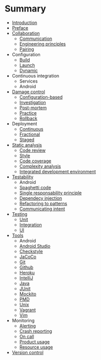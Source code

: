# Summary

* [Introduction](README.md)
* [Preface](preface.md)
* [Collaboration](collaboration/README.md)
   * [Communication](collaboration/communication.md)
   * [Engineering principles](collaboration/principles.md)
   * [Pairing](collaboration/pairing.md)
* Configuration
   * [Build](configuration/build.md)
   * [Launch](configuration/launch.md)
   * [Dynamic](configuration/dynamic.md)
* Continuous integration
   * Services
   * Android
* [Damage control](damage_control/README.md)
   * [Configuration-based](damage_control/configure.md)
   * [Investigation](damage_control/investigation.md)
   * [Post-mortem](damage_control/postmortem.md)
   * [Practice](damage_control/practice.md)
   * [Rollback](damage_control/rollback.md)
* Deployment
   * [Continuous](deployment/continuous.md)
   * [Fractional](deployment/fractional.md)
   * [Staged](deployment/staged.md)
* [Static analysis](static_analysis/README.md)
   * [Code review](static_analysis/code_review.md)
   * [Style](static_analysis/style.md)
   * [Code coverage](static_analysis/coverage.md)
   * [Complexity analysis](static_analysis/complexity.md)
   * [Integrated development environment](static_analysis/ide.md)
* [Testability](testability/README.md)
   * Android
   * [Spaghetti code](testability/spaghetti.md)
   * [Single responsability principle](testability/srp.md)
   * [Dependecy injection](testability/di.md)
   * [Refactoring to patterns](testability/pattern.md)
   * [Communicating intent](testability/intent.md) 
* [Testing](testing/README.md)
   * [Unit](testing/unit.md)
   * [Integration](testing/integration.md)
   * [UI](testing/ui.md)
* [Tools](tools/README.md)
   * Android
   * [Android Studio](tools/android_studio.md)
   * [Checkstyle](tools/checkstyle.md)
   * [JaCoCo](tools/jacoco.md)
   * [Git](tools/git.md)
   * [Github](tools/github.md)
   * [Heroku](tools/heroku.md)
   * [IntelliJ](tools/intellij.md)
   * [Java](tools/java_installation.md)
   * [JUnit](tools/junit.md)
   * [Mockito](tools/mockito.md)
   * [PMD](tools/pmd.md)
   * [Unix](tools/unix.md)
   * [Vagrant](tools/vagrant.md)
   * [Vim](tools/vim.md)
* Monitoring
   * [Alerting](monitoring/alerting.md)
   * [Crash reporting](monitoring/crash.md)
   * [On call](monitoring/oncall.md)
   * [Product usage](monitoring/product_usage.md)
   * [Resource usage](monitoring/resource_usage.md)
* [Version control](version_control/README.md)

